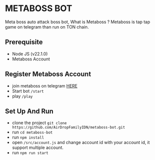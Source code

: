 # METABOSS BOT

Meta boss auto attack boss bot, What is Metaboss ? Metaboss is tap tap game on telegram than run on TON chain.

## Prerequisite

- Node JS (v22.1.0)
- Metaboss Account

## Register Metaboss Account

- join metaboss on telegram [HERE]([https://t.me/metaboss_2024_bot?start=ref_6953912161)
- Start bot `/start`
- play `/play`

## Set Up And Run

- clone the project ```git clone https://github.com/AirDropFamilyIDN/metaboss-bot.git```
- run ```cd metaboss-bot```
- run `npm install`
- open `/src/account.js` and change account id with your account id, it support multiple account.
- run `npm run start`
